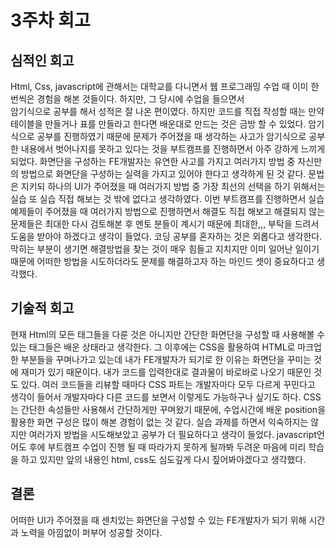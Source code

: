 # 3주차 회고

## 심적인 회고
Html, Css, javascript에 관해서는 대학교를 다니면서 웹 프로그래밍 수업 때 이미 한번씩은 경험을 해본 것들이다. 하지만, 그 당시에 수업을 들으면서  
암기식으로 공부를 해서 성적은 잘 나온 편이였다. 하지만 코드를 직접 작성할 때는 만약 테이블을 만들거나 표를 만들라고 한다면 배운대로 만드는 것은 금방 할 수 있었다. 
암기식으로 공부를 진행하였기 때문에 문제가 주어졌을 때 생각하는 사고가 암기식으로 공부한 내용에서 벗어나지를 못하고 있다는 것을 부트캠프를 진행하면서 
아주 강하게 느끼게 되었다. 화면단을 구성하는 FE개발자는 유연한 사고를 가지고 여러가지 방법 중 자신만의 방법으로 화면단을 구성하는 실력을 가지고 있어야 한다고 생각하게 된 것 같다.
문법은 지키되 하나의 UI가 주어졌을 때 여러가지 방법 중 가장 최선의 선택을 하기 위해서는 실습 또 실습 직접 해보는 것 밖에 없다고 생각하였다.
이번 부트캠프를 진행하면서 실습예제들이 주어졌을 때 여러가지 방법으로 진행하면서 해결도 직접 해보고 해결되지 않는 문제들은 최대한 다시 검토해본 후 
멘토 분들이 계시기 때문에 최대한,,, 부탁을 드려서 도움을 받아야 하겠다고 생각이 들었다.
코딩 공부를 혼자하는 것은 외롭다고 생각한다. 막히는 부분이 생기면 해결방법을 찾는 것이 매우 힘들고 지치지만 이미 일어난 일이기 때문에 어떠한 방법을 시도하더라도
문제를 해결하고자 하는 마인드 셋이 중요하다고 생각했다.

## 기술적 회고
현재 Html의 모든 태그들을 다룬 것은 아니지만 간단한 화면단을 구성할 때 사용해볼 수 있는 태그들은 배운 상태라고 생각한다.
그 이후에는 CSS을 활용하여 HTML로 마크업한 부분들을 꾸며나가고 있는데 내가 FE개발자가 되기로 한 이유는 화면단을 꾸미는 것에 재미가
있기 때문이다. 내가 코드를 입력한대로 결과물이 바로바로 나오기 때문인 것도 있다. 여러 코드들을 리뷰할 때마다 CSS 파트는 개발자마다 모두 다르게 꾸민다고 생각이 들어서
개발자마다 다른 코드를 보면서 이렇게도 가능하구나 싶기도 하다. CSS는 간단한 속성들만 사용해서 간단하게만 꾸며왔기 때문에, 수업시간에 배운
position을 활용한 화면 구성은 많이 해본 경험이 없는 것 같다. 실습 과제를 하면서 익숙하지는 않지만 여러가지 방법을 시도해보았고 공부가 더 필요하다고 생각이 들었다.
javascript언어도 후에 부트캠프 수업이 진행 될 때 따라가지 못하게 될까봐 두려운 마음에 미리 학습을 하고 있지만 앞의 내용인 html, css도 심도깊게 다시 짚어봐야겠다고 생각했다.

## 결론
어떠한 UI가 주어졌을 때 센치있는 화면단을 구성할 수 있는  FE개발자가 되기 위해 시간과 노력을 아낌없이 퍼부어 성공할 것이다.
